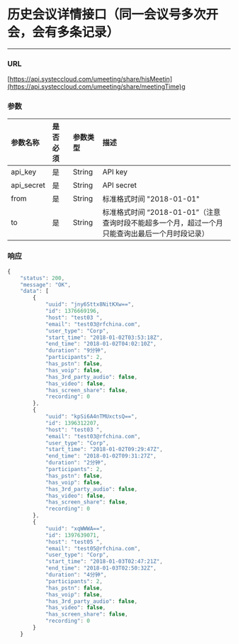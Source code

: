 # 历史会议详情接口（同一会议号多次开会，会有多条记录）

---

### URL

[https://api.systeccloud.com/umeeting/share/hisMeetin](https://api.systeccloud.com/umeeting/share/meetingTime)g

### 参数

| 参数名称 | 是否必须 | 参数类型 | 描述 |
| :--- | :--- | :--- | :--- |
| api\_key | 是 | String | API key |
| api\_secret | 是 | String | API secret |
| from | 是 | String | 标准格式时间 "2018-01-01" |
| to | 是 | String | 标准格式时间 “2018-01-01”（注意查询时段不能超多一个月，超过一个月只能查询出最后一个月时段记录） |

### 响应

```js
{
    "status": 200,
    "message": "OK",
    "data": [
        {
            "uuid": "jny6Sttx8NitKXw==",
            "id": 1376669196,
            "host": "test03 ",
            "email": "test03@rfchina.com",
            "user_type": "Corp",
            "start_time": "2018-01-02T03:53:18Z",
            "end_time": "2018-01-02T04:02:10Z",
            "duration": "9分钟",
            "participants": 2,
            "has_pstn": false,
            "has_voip": false,
            "has_3rd_party_audio": false,
            "has_video": false,
            "has_screen_share": false,
            "recording": 0
        },
        {
            "uuid": "kpSi6A4nTMUxctsQ==",
            "id": 1396312207,
            "host": "test03 ",
            "email": "test03@rfchina.com",
            "user_type": "Corp",
            "start_time": "2018-01-02T09:29:47Z",
            "end_time": "2018-01-02T09:31:27Z",
            "duration": "2分钟",
            "participants": 2,
            "has_pstn": false,
            "has_voip": false,
            "has_3rd_party_audio": false,
            "has_video": false,
            "has_screen_share": false,
            "recording": 0
        },
        {
            "uuid": "xqWWWA==",
            "id": 1397639071,
            "host": "test05 ",
            "email": "test05@rfchina.com",
            "user_type": "Corp",
            "start_time": "2018-01-03T02:47:21Z",
            "end_time": "2018-01-03T02:50:32Z",
            "duration": "4分钟",
            "participants": 2,
            "has_pstn": false,
            "has_voip": false,
            "has_3rd_party_audio": false,
            "has_video": false,
            "has_screen_share": false,
            "recording": 0
        }
    }
```



